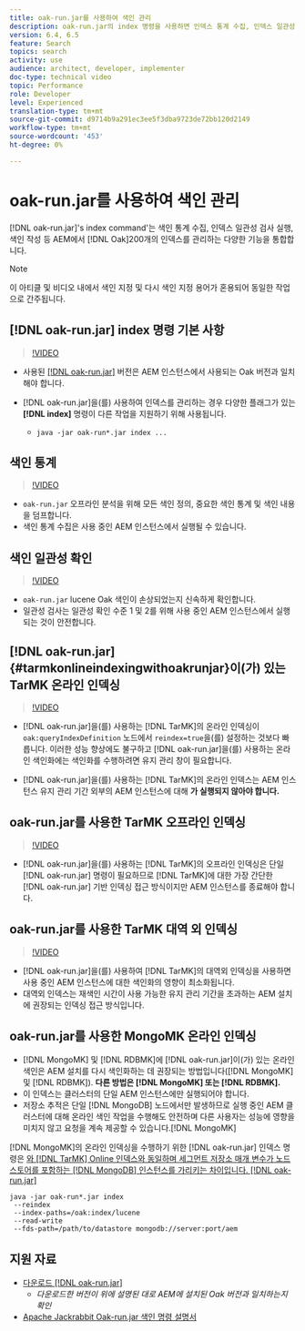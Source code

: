 ```yaml
---
title: oak-run.jar를 사용하여 색인 관리
description: oak-run.jar의 index 명령을 사용하면 인덱스 통계 수집, 인덱스 일관성 검사 실행, 색인 재지정 등 AEM에서 Oak 색인을 관리할 수 있는 다양한 기능을 통합할 수 있습니다.
version: 6.4, 6.5
feature: Search
topics: search
activity: use
audience: architect, developer, implementer
doc-type: technical video
topic: Performance
role: Developer
level: Experienced
translation-type: tm+mt
source-git-commit: d9714b9a291ec3ee5f3dba9723de72bb120d2149
workflow-type: tm+mt
source-wordcount: '453'
ht-degree: 0%

---
```



# oak-run.jar를 사용하여 색인 관리

[!DNL oak-run.jar]&#39;s index command&#39;는 색인 통계 수집, 인덱스 일관성 검사 실행, 색인 작성 등 AEM에서  [!DNL Oak]200개의 인덱스를 관리하는 다양한 기능을 통합합니다.

>[!NOTE]
>
>이 아티클 및 비디오 내에서 색인 지정 및 다시 색인 지정 용어가 혼용되어 동일한 작업으로 간주됩니다.

## [!DNL oak-run.jar] index 명령 기본 사항

>[!VIDEO](https://video.tv.adobe.com/v/21475/?quality=9&learn=on)

* 사용된 [[!DNL oak-run.jar]](https://repository.apache.org/service/local/artifact/maven/redirect?r=releases&amp;g=org.apache.jackrabbit&amp;a=oak-run&amp;v=1.8.0) 버전은 AEM 인스턴스에서 사용되는 Oak 버전과 일치해야 합니다.
* [!DNL oak-run.jar]을(를) 사용하여 인덱스를 관리하는 경우 다양한 플래그가 있는 **[!DNL index]** 명령이 다른 작업을 지원하기 위해 사용됩니다.

   * `java -jar oak-run*.jar index ...`

## 색인 통계

>[!VIDEO](https://video.tv.adobe.com/v/21477/?quality=12&learn=on)

* `oak-run.jar` 오프라인 분석을 위해 모든 색인 정의, 중요한 색인 통계 및 색인 내용을 덤프합니다.
* 색인 통계 수집은 사용 중인 AEM 인스턴스에서 실행될 수 있습니다.

## 색인 일관성 확인

>[!VIDEO](https://video.tv.adobe.com/v/21476/?quality=12&learn=on)

* `oak-run.jar` lucene Oak 색인이 손상되었는지 신속하게 확인합니다.
* 일관성 검사는 일관성 확인 수준 1 및 2를 위해 사용 중인 AEM 인스턴스에서 실행되는 것이 안전합니다.

## [!DNL oak-run.jar] {#tarmkonlineindexingwithoakrunjar}이(가) 있는 TarMK 온라인 인덱싱

>[!VIDEO](https://video.tv.adobe.com/v/21479/?quality=12&learn=on)

* [!DNL oak-run.jar]을(를) 사용하는 [!DNL TarMK]의 온라인 인덱싱이 `oak:queryIndexDefinition` 노드에서 `reindex=true`을(를) 설정하는 것보다 빠릅니다. 이러한 성능 향상에도 불구하고 [!DNL oak-run.jar]을(를) 사용하는 온라인 색인화에는 색인화를 수행하려면 유지 관리 창이 필요합니다.

* [!DNL oak-run.jar]을(를) 사용하는 [!DNL TarMK]의 온라인 인덱스는 AEM 인스턴스 유지 관리 기간 외부의 AEM 인스턴스에 대해 **가 실행되지 않아야 합니다.**

## oak-run.jar를 사용한 TarMK 오프라인 인덱싱

>[!VIDEO](https://video.tv.adobe.com/v/21478/?quality=12&learn=on)

* [!DNL oak-run.jar]을(를) 사용하는 [!DNL TarMK]의 오프라인 인덱싱은 단일 [!DNL oak-run.jar] 명령이 필요하므로 [!DNL TarMK]에 대한 가장 간단한 [!DNL oak-run.jar] 기반 인덱싱 접근 방식이지만 AEM 인스턴스를 종료해야 합니다.

## oak-run.jar를 사용한 TarMK 대역 외 인덱싱

>[!VIDEO](https://video.tv.adobe.com/v/21480/?quality=12&learn=on)

* [!DNL oak-run.jar]을(를) 사용하여 [!DNL TarMK]의 대역외 인덱싱을 사용하면 사용 중인 AEM 인스턴스에 대한 색인화의 영향이 최소화됩니다.
* 대역외 인덱스는 재색인 시간이 사용 가능한 유지 관리 기간을 초과하는 AEM 설치에 권장되는 인덱싱 접근 방식입니다.

## oak-run.jar를 사용한 MongoMK 온라인 인덱싱

* [!DNL MongoMK] 및 [!DNL RDBMK]에 [!DNL oak-run.jar]이(가) 있는 온라인 색인은 AEM 설치를 다시 색인화하는 데 권장되는 방법입니다([!DNL MongoMK] 및 [!DNL RDBMK]). **다른 방법은  [!DNL MongoMK] 또는 [!DNL RDBMK].**
* 이 인덱스는 클러스터의 단일 AEM 인스턴스에만 실행되어야 합니다.
* 저장소 추적은 단일 [!DNL MongoDB] 노드에서만 발생하므로 실행 중인 AEM 클러스터에 대해 온라인 색인 작업을 수행해도 안전하며 다른 사용자는 성능에 영향을 미치지 않고 요청을 계속 제공할 수 있습니다.[!DNL MongoMK]

[!DNL MongoMK]의 온라인 인덱싱을 수행하기 위한 [!DNL oak-run.jar] 인덱스 명령은 [와  [!DNL TarMK] Online 인덱스와 동일하며 세그먼트 저장소 매개 변수가 노드 스토어를 포함하는 [!DNL MongoDB] 인스턴스를 가리키는 차이입니다. [!DNL oak-run.jar]](#tarmkonlineindexingwithoakrunjar)

```
java -jar oak-run*.jar index
 --reindex
 --index-paths=/oak:index/lucene
 --read-write
 --fds-path=/path/to/datastore mongodb://server:port/aem
```

## 지원 자료

* [다운로드 [!DNL oak-run.jar]](https://repository.apache.org/#nexus-search;gav~org.apache.jackrabbit~oak-run~~~~kw,versionexpand)
   * *다운로드한 버전이 위에 설명된 대로 AEM에 설치된 Oak 버전과 일치하는지 확인*
* [Apache Jackrabbit Oak-run.jar 색인 명령 설명서](https://jackrabbit.apache.org/oak/docs/query/oak-run-indexing.html)
